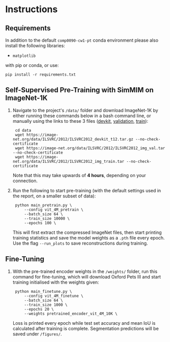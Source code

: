 # Instructions
## Requirements
In addition to the default `comp0090-cw1-pt` conda environment please also install the following libraries:
- `matplotlib`

with pip or conda, or use:

    pip install -r requirements.txt

## Self-Supervised Pre-Training with SimMIM on ImageNet-1K

1. Navigate to the project's `/data/` folder and download ImageNet-1K by either running these commands below in a bash command line, or manually using the links to these 3 files ([devkit](https://image-net.org/data/ILSVRC/2012/ILSVRC2012_devkit_t12.tar.gz), [validation](https://image-net.org/data/ILSVRC/2012/ILSVRC2012_img_val.tar), [train](https://image-net.org/data/ILSVRC/2012/ILSVRC2012_img_train.tar)):
   
        cd data
        wget https://image-net.org/data/ILSVRC/2012/ILSVRC2012_devkit_t12.tar.gz --no-check-certificate
        wget https://image-net.org/data/ILSVRC/2012/ILSVRC2012_img_val.tar --no-check-certificate
        wget https://image-net.org/data/ILSVRC/2012/ILSVRC2012_img_train.tar --no-check-certificate
    Note that this may take upwards of **4 hours**, depending on your connection.
   
2. Run the following to start pre-training (with the default settings used in the report, on a smaller subset of data):

        python main_pretrain.py \
            --config vit_4M_pretrain \
            --batch_size 64 \
            --train_size 10000 \
            --epochs 100 \

   This will first extract the compressed ImageNet files, then start printing training statistics and save the model weights as a `.pth` file every epoch. Use the flag `--run_plots` to save reconstructions during training.
   
## Fine-Tuning
1. With the pre-trained encoder weights in the `/weights/` folder, run this command for fine-tuning, which will download Oxford Pets III and start training initialised with the weights given:

        python main_finetune.py \
            --config vit_4M_finetune \
            --batch_size 64 \
            --train_size 1000 \
            --epochs 20 \
            --weights pretrained_encoder_vit_4M_10K \
   
   Loss is printed every epoch while test set accuracy and mean IoU is calculated after training is complete.
   Segmentation predictions will be saved under `/figures/`.
